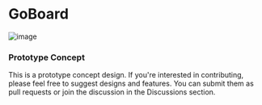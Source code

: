 # GoBoard

![image](https://github.com/user-attachments/assets/5e1f4dd0-52ba-46d2-a1d6-5319ea6930ba)

### Prototype Concept

This is a prototype concept design. If you're interested in contributing, please feel free to suggest designs and features. You can submit them as pull requests or join the discussion in the Discussions section.


